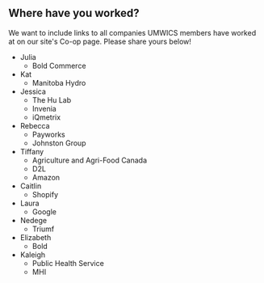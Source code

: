 ## Where have you worked?
We want to include links to all companies UMWICS members have worked at on our site's Co-op page. Please share yours below!
- Julia
  - Bold Commerce
- Kat
  - Manitoba Hydro
- Jessica
  - The Hu Lab
  - Invenia
  - iQmetrix
- Rebecca
  - Payworks
  - Johnston Group
- Tiffany
  - Agriculture and Agri-Food Canada
  - D2L
  - Amazon
- Caitlin
  - Shopify
- Laura
  - Google
- Nedege
  - Triumf
- Elizabeth
  - Bold
- Kaleigh
  - Public Health Service
  - MHI
